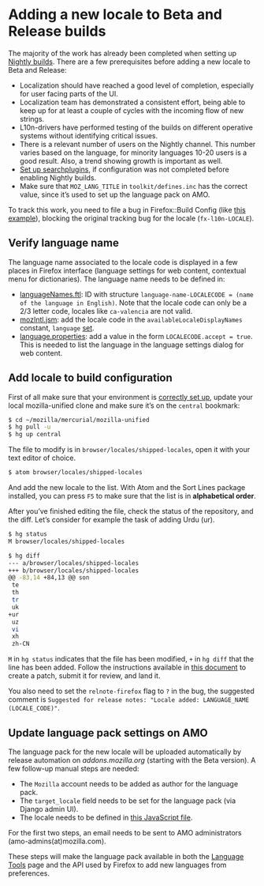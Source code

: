 # Adding a new locale to Beta and Release builds

The majority of the work has already been completed when setting up [Nightly builds](adding_nightly.md). There are a few prerequisites before adding a new locale to Beta and Release:
* Localization should have reached a good level of completion, especially for user facing parts of the UI.
* Localization team has demonstrated a consistent effort, being able to keep up for at least a couple of cycles with the incoming flow of new strings.
* L10n-drivers have performed testing of the builds on different operative systems without identifying critical issues.
* There is a relevant number of users on the Nightly channel. This number varies based on the language, for minority languages 10-20 users is a good result. Also, a trend showing growth is important as well.
* [Set up searchplugins](setup_searchplugins.md), if configuration was not completed before enabling Nightly builds.
* Make sure that `MOZ_LANG_TITLE` in `toolkit/defines.inc` has the correct value, since it’s used to set up the language pack on AMO.

To track this work, you need to file a bug in Firefox::Build Config (like [this example](https://bugzilla.mozilla.org/show_bug.cgi?id=1359321)), blocking the original tracking bug for the locale (`fx-l10n-LOCALE`).

## Verify language name

The language name associated to the locale code is displayed in a few places in Firefox interface (language settings for web content, contextual menu for dictionaries). The language name needs to be defined in:
* [languageNames.ftl](https://searchfox.org/mozilla-central/source/toolkit/locales/en-US/toolkit/intl/languageNames.ftl): ID with structure `language-name-LOCALECODE = (name of the language in English)`. Note that the locale code can only be a 2/3 letter code, locales like `ca-valencia` are not valid.
* [mozIntl.jsm](https://searchfox.org/mozilla-central/source/toolkit/components/mozintl/mozIntl.jsm): add the locale code in the `availableLocaleDisplayNames` constant, `language` [set](https://searchfox.org/mozilla-central/rev/131338e5017bc0283d86fb73844407b9a2155c98/toolkit/components/mozintl/mozIntl.jsm#451).
* [language.properties](https://searchfox.org/mozilla-central/source/intl/locale/language.properties): add a value in the form `LOCALECODE.accept = true`. This is needed to list the language in the language settings dialog for web content.

## Add locale to build configuration

First of all make sure that your environment is [correctly set up](../../tools/mercurial/setting_mercurial_environment.md), update your local mozilla-unified clone and make sure it’s on the `central` bookmark:

```BASH
$ cd ~/mozilla/mercurial/mozilla-unified
$ hg pull -u
$ hg up central
```

The file to modify is in `browser/locales/shipped-locales`, open it with your text editor of choice.

```BASH
$ atom browser/locales/shipped-locales
```

And add the new locale to the list. With Atom and the Sort Lines package installed, you can press `F5` to make sure that the list is in **alphabetical order**.

After you’ve finished editing the file, check the status of the repository, and the diff. Let’s consider for example the task of adding Urdu (ur).

```BASH
$ hg status
M browser/locales/shipped-locales

$ hg diff
--- a/browser/locales/shipped-locales
+++ b/browser/locales/shipped-locales
@@ -83,14 +84,13 @@ son
 te
 th
 tr
 uk
+ur
 uz
 vi
 xh
 zh-CN
```

`M` in `hg status` indicates that the file has been modified, `+` in `hg diff` that the line has been added. Follow the instructions available in [this document](../../tools/mercurial/creating_mercurial_patch.md) to create a patch, submit it for review, and land it.

You also need to set the `relnote-firefox` flag to `?` in the bug, the suggested comment is `Suggested for release notes: "Locale added: LANGUAGE_NAME (LOCALE_CODE)"`.

## Update language pack settings on AMO

The language pack for the new locale will be uploaded automatically by release automation on *addons.mozilla.org* (starting with the Beta version). A few follow-up manual steps are needed:
* The `Mozilla` account needs to be added as author for the language pack.
* The `target_locale` field needs to be set for the language pack (via Django admin UI).
* The locale needs to be defined in [this JavaScript file](https://github.com/mozilla/addons-frontend/blob/master/src/amo/languages.js).

For the first two steps, an email needs to be sent to AMO administrators (amo-admins(at)mozilla.com).

These steps will make the language pack available in both the [Language Tools](https://addons.mozilla.org/firefox/language-tools/) page and the API used by Firefox to add new languages from preferences.
